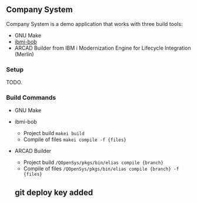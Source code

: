 ## Company System

Company System is a demo application that works with three build tools:

* GNU Make
* [ibmi-bob](https://ibm.github.io/ibmi-bob/#/)
* ARCAD Builder from IBM i Modernization Engine for Lifecycle Integration (Merlin)

### Setup

TODO.

### Build Commands

* GNU Make
* ibmi-bob
   * Project build `makei build`
   * Compile of files `makei compile -f {files}`
* ARCAD Builder
   * Project build `/QOpenSys/pkgs/bin/elias compile {branch}`
   * Compile of files `/QOpenSys/pkgs/bin/elias compile {branch} -f {files}`

   ## git deploy key added